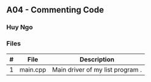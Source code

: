 ## A04 - Commenting Code
### Huy Ngo

### Files

|   #   | File     | Description                      |
| :---: | -------- | -------------------------------- |
|   1   | main.cpp | Main driver of my list program . |
